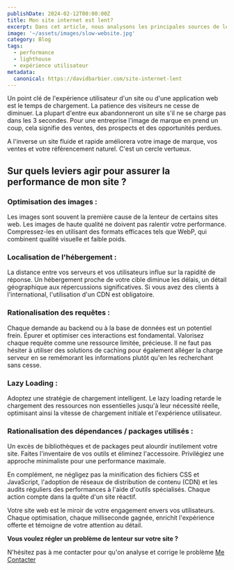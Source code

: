 ```yaml
---
publishDate: 2024-02-12T00:00:00Z
title: Mon site internet est lent? 
excerpt: Dans cet article, nous analysons les principales sources de lenteur d'un site web et comment faire pour améliorer la performance de son site.
image: '~/assets/images/slow-website.jpg'
category: Blog
tags:
  - performance
  - lighthouse
  - expérience utilisateur
metadata:
  canonical: https://davidbarbier.com/site-internet-lent
---
```


Un point clé de l'expérience utilisateur d'un site ou d'une application web est le temps de chargement. La patience des visiteurs ne cesse de diminuer. La plupart d'entre eux abandonneront un site s'il ne se charge pas dans les 3 secondes. Pour une entreprise l'image de marque en prend un coup, cela signifie des ventes, des prospects et des opportunités perdues. 

A l'inverse un site fluide et rapide améliorera votre image de marque, vos ventes et votre référencement naturel. C'est un cercle vertueux. 

## Sur quels leviers agir pour assurer la performance de mon site ?

### Optimisation des images : 

Les images sont souvent la première cause de la lenteur de certains sites web. 
Les images de haute qualité ne doivent pas ralentir votre performance. Compressez-les en utilisant des formats efficaces tels que WebP, qui combinent qualité visuelle et faible poids.

### Localisation de l'hébergement :

La distance entre vos serveurs et vos utilisateurs influe sur la rapidité de réponse. Un hébergement proche de votre cible diminue les délais, un détail géographique aux répercussions significatives. Si vous avez des clients à l'international, l'utilisation d'un CDN est obligatoire. 

### Rationalisation des requêtes : 

Chaque demande au backend ou à la base de données est un potentiel frein. Épurer et optimiser ces interactions est fondamental. Valorisez chaque requête comme une ressource limitée, précieuse.
Il ne faut pas hésiter à utiliser des solutions de caching pour également alléger la charge serveur en se remémorant les informations plutôt qu'en les recherchant sans cesse.

### Lazy Loading : 

Adoptez une stratégie de chargement intelligent. Le lazy loading retarde le chargement des ressources non essentielles jusqu'à leur nécessité réelle, optimisant ainsi la vitesse de chargement initiale et l'expérience utilisateur.

### Rationalisation des dépendances / packages utilisés :

Un excès de bibliothèques et de packages peut alourdir inutilement votre site. Faites l'inventaire de vos outils et éliminez l'accessoire. Privilégiez une approche minimaliste pour une performance maximale.

En complément, ne négligez pas la minification des fichiers CSS et JavaScript, l'adoption de réseaux de distribution de contenu (CDN) et les audits réguliers des performances à l'aide d'outils spécialisés. Chaque action compte dans la quête d'un site réactif.

Votre site web est le miroir de votre engagement envers vos utilisateurs. Chaque optimisation, chaque milliseconde gagnée, enrichit l'expérience offerte et témoigne de votre attention au détail.

**Vous voulez régler un problème de lenteur sur votre site ?**

N'hésitez pas à me contacter pour qu'on analyse et corrige le problème
[Me Contacter](https://www.davidbarbier.com/contact)